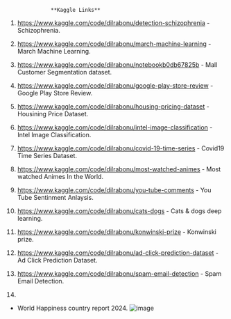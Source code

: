                   **Kaggle Links**
1. https://www.kaggle.com/code/dilrabonu/detection-schizophrenia  - Schizophrenia.

2. https://www.kaggle.com/code/dilrabonu/march-machine-learning  - March Machine Learning.

3. https://www.kaggle.com/code/dilrabonu/notebookb0db67825b  - Mall Customer Segmentation dataset.

4. https://www.kaggle.com/code/dilrabonu/google-play-store-review  - Google Play Store Review.

5. https://www.kaggle.com/code/dilrabonu/housing-pricing-dataset  - Housining Price Dataset.

6. https://www.kaggle.com/code/dilrabonu/intel-image-classification  - Intel Image Classification.

7. https://www.kaggle.com/code/dilrabonu/covid-19-time-series   - Covid19 Time Series Dataset.

8. https://www.kaggle.com/code/dilrabonu/most-watched-animes  - Most watched Animes In the World.

9. https://www.kaggle.com/code/dilrabonu/you-tube-comments - You Tube Sentinment Anlaysis.

10. https://www.kaggle.com/code/dilrabonu/cats-dogs  -  Cats & dogs   deep learning.

11. https://www.kaggle.com/code/dilrabonu/konwinski-prize - Konwinski prize.

12. https://www.kaggle.com/code/dilrabonu/ad-click-prediction-dataset  - Ad Click Prediction Dataset.

13.  https://www.kaggle.com/code/dilrabonu/spam-email-detection    - Spam Email Detection.

14.   
- World Happiness country report 2024.
![image](https://github.com/user-attachments/assets/982e83b0-b5bb-4927-89f5-a5481ef0a33a)
